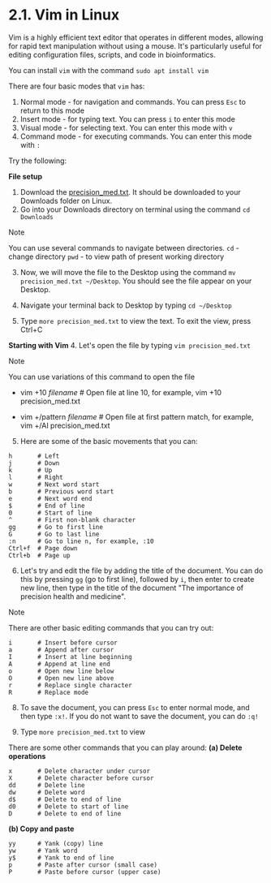 # 2.1. Vim in Linux

Vim is a highly efficient text editor that operates in different modes, allowing for rapid text manipulation without using a mouse. It's particularly useful for editing configuration files, scripts, and code in bioinformatics.

You can install `vim` with the command `sudo apt install vim`

There are four basic modes that `vim` has:
1. Normal mode - for navigation and commands. You can press `Esc` to return to this mode
2. Insert mode - for typing text. You can press `i` to enter this mode
3. Visual mode - for selecting text. You can enter this mode with `v`
4. Command mode - for executing commands. You can enter this mode with `:`

Try the following:

**File setup**
1. Download the [precision_med.txt](https://github.com/xchee-01/7_Fundamentals-of-Linux/blob/main/Files/precision_med.txt). It should be downloaded to your Downloads folder on Linux.
2. Go into your Downloads directory on terminal using the command `cd Downloads`

> [!NOTE]
> You can use several commands to navigate between directories.
> `cd` - change directory
> `pwd` - to view path of present working directory

3. Now, we will move the file to the Desktop using the command `mv precision_med.txt ~/Desktop`. You should see the file appear on your Desktop.

4. Navigate your terminal back to Desktop by typing `cd ~/Desktop`
   
5. Type `more precision_med.txt` to view the text. To exit the view, press Ctrl+C 

**Starting with Vim**
4. Let's open the file by typing `vim precision_med.txt`

> [!NOTE]
> You can use variations of this command to open the file
> 
> - vim +10 _filename_      # Open file at line 10, for example, vim +10 precision_med.txt
> 
> - vim +/pattern _filename_    # Open file at first pattern match, for example, vim +/AI precision_med.txt

5. Here are some of the basic movements that you can:
   
```
h       # Left
j       # Down
k       # Up
l       # Right
w       # Next word start
b       # Previous word start
e       # Next word end
$       # End of line
0       # Start of line
^       # First non-blank character
gg      # Go to first line
G       # Go to last line
:n      # Go to line n, for example, :10 
Ctrl+f  # Page down
Ctrl+b  # Page up
```

6. Let's try and edit the file by adding the title of the document. You can do this by pressing `gg` (go to first line), followed by `i`, then enter to create new line, then type in the title of the document "The importance of precision health and medicine".

> [!NOTE]
> There are other basic editing commands that you can try out:
>
> ```
> i       # Insert before cursor
> a       # Append after cursor
> I       # Insert at line beginning
> A       # Append at line end
> o       # Open new line below
> O       # Open new line above
> r       # Replace single character
> R       # Replace mode
> ```

8. To save the document, you can press `Esc` to enter normal mode, and then type `:x!`. If you do not want to save the document, you can do `:q!`

9. Type `more precision_med.txt` to view

There are some other commands that you can play around:
**(a) Delete operations**

```
x       # Delete character under cursor
X       # Delete character before cursor
dd      # Delete line
dw      # Delete word
d$      # Delete to end of line
d0      # Delete to start of line
D       # Delete to end of line
```

**(b) Copy and paste**

```
yy      # Yank (copy) line
yw      # Yank word
y$      # Yank to end of line
p       # Paste after cursor (small case)
P       # Paste before cursor (upper case)
```


